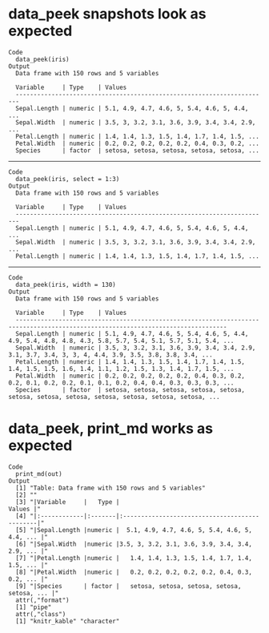# data_peek snapshots look as expected

    Code
      data_peek(iris)
    Output
      Data frame with 150 rows and 5 variables
      
      Variable     | Type    | Values                                        
      -----------------------------------------------------------------------
      Sepal.Length | numeric | 5.1, 4.9, 4.7, 4.6, 5, 5.4, 4.6, 5, 4.4, ...  
      Sepal.Width  | numeric | 3.5, 3, 3.2, 3.1, 3.6, 3.9, 3.4, 3.4, 2.9, ...
      Petal.Length | numeric | 1.4, 1.4, 1.3, 1.5, 1.4, 1.7, 1.4, 1.5, ...   
      Petal.Width  | numeric | 0.2, 0.2, 0.2, 0.2, 0.2, 0.4, 0.3, 0.2, ...   
      Species      | factor  | setosa, setosa, setosa, setosa, setosa, ...   

---

    Code
      data_peek(iris, select = 1:3)
    Output
      Data frame with 150 rows and 5 variables
      
      Variable     | Type    | Values                                        
      -----------------------------------------------------------------------
      Sepal.Length | numeric | 5.1, 4.9, 4.7, 4.6, 5, 5.4, 4.6, 5, 4.4, ...  
      Sepal.Width  | numeric | 3.5, 3, 3.2, 3.1, 3.6, 3.9, 3.4, 3.4, 2.9, ...
      Petal.Length | numeric | 1.4, 1.4, 1.3, 1.5, 1.4, 1.7, 1.4, 1.5, ...   

---

    Code
      data_peek(iris, width = 130)
    Output
      Data frame with 150 rows and 5 variables
      
      Variable     | Type    | Values                                                                                                  
      ---------------------------------------------------------------------------------------------------------------------------------
      Sepal.Length | numeric | 5.1, 4.9, 4.7, 4.6, 5, 5.4, 4.6, 5, 4.4, 4.9, 5.4, 4.8, 4.8, 4.3, 5.8, 5.7, 5.4, 5.1, 5.7, 5.1, 5.4, ...
      Sepal.Width  | numeric | 3.5, 3, 3.2, 3.1, 3.6, 3.9, 3.4, 3.4, 2.9, 3.1, 3.7, 3.4, 3, 3, 4, 4.4, 3.9, 3.5, 3.8, 3.8, 3.4, ...    
      Petal.Length | numeric | 1.4, 1.4, 1.3, 1.5, 1.4, 1.7, 1.4, 1.5, 1.4, 1.5, 1.5, 1.6, 1.4, 1.1, 1.2, 1.5, 1.3, 1.4, 1.7, 1.5, ... 
      Petal.Width  | numeric | 0.2, 0.2, 0.2, 0.2, 0.2, 0.4, 0.3, 0.2, 0.2, 0.1, 0.2, 0.2, 0.1, 0.1, 0.2, 0.4, 0.4, 0.3, 0.3, 0.3, ... 
      Species      | factor  | setosa, setosa, setosa, setosa, setosa, setosa, setosa, setosa, setosa, setosa, setosa, setosa, ...     

# data_peek, print_md works as expected

    Code
      print_md(out)
    Output
      [1] "Table: Data frame with 150 rows and 5 variables"                         
      [2] ""                                                                        
      [3] "|Variable     |   Type |                                        Values |"
      [4] "|:------------|:-------|:----------------------------------------------|"
      [5] "|Sepal.Length |numeric |  5.1, 4.9, 4.7, 4.6, 5, 5.4, 4.6, 5, 4.4, ... |"
      [6] "|Sepal.Width  |numeric |3.5, 3, 3.2, 3.1, 3.6, 3.9, 3.4, 3.4, 2.9, ... |"
      [7] "|Petal.Length |numeric |   1.4, 1.4, 1.3, 1.5, 1.4, 1.7, 1.4, 1.5, ... |"
      [8] "|Petal.Width  |numeric |   0.2, 0.2, 0.2, 0.2, 0.2, 0.4, 0.3, 0.2, ... |"
      [9] "|Species      | factor |   setosa, setosa, setosa, setosa, setosa, ... |"
      attr(,"format")
      [1] "pipe"
      attr(,"class")
      [1] "knitr_kable" "character"  

